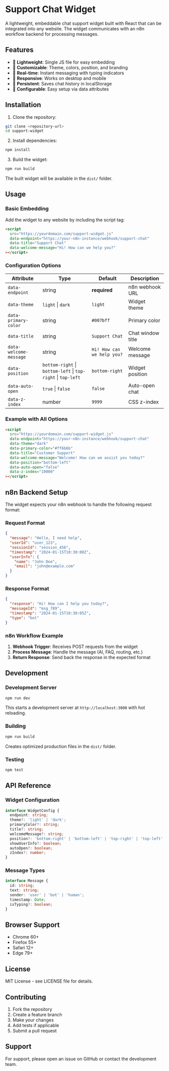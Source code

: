 # Support Chat Widget

A lightweight, embeddable chat support widget built with React that can be integrated into any website. The widget communicates with an n8n workflow backend for processing messages.

## Features

- 🚀 **Lightweight**: Single JS file for easy embedding
- 🎨 **Customizable**: Theme, colors, position, and branding
- 💬 **Real-time**: Instant messaging with typing indicators
- 📱 **Responsive**: Works on desktop and mobile
- 💾 **Persistent**: Saves chat history in localStorage
- 🔧 **Configurable**: Easy setup via data attributes

## Installation

1. Clone the repository:

```bash
git clone <repository-url>
cd support-widget
```

2. Install dependencies:

```bash
npm install
```

3. Build the widget:

```bash
npm run build
```

The built widget will be available in the `dist/` folder.

## Usage

### Basic Embedding

Add the widget to any website by including the script tag:

```html
<script
  src="https://yourdomain.com/support-widget.js"
  data-endpoint="https://your-n8n-instance/webhook/support-chat"
  data-title="Support Chat"
  data-welcome-message="Hi! How can we help you?"
></script>
```

### Configuration Options

| Attribute              | Type                                                         | Default                    | Description       |
| ---------------------- | ------------------------------------------------------------ | -------------------------- | ----------------- |
| `data-endpoint`        | string                                                       | **required**               | n8n webhook URL   |
| `data-theme`           | `light` \| `dark`                                            | `light`                    | Widget theme      |
| `data-primary-color`   | string                                                       | `#007bff`                  | Primary color     |
| `data-title`           | string                                                       | `Support Chat`             | Chat window title |
| `data-welcome-message` | string                                                       | `Hi! How can we help you?` | Welcome message   |
| `data-position`        | `bottom-right` \| `bottom-left` \| `top-right` \| `top-left` | `bottom-right`             | Widget position   |
| `data-auto-open`       | `true` \| `false`                                            | `false`                    | Auto-open chat    |
| `data-z-index`         | number                                                       | `9999`                     | CSS z-index       |

### Example with All Options

```html
<script
  src="https://yourdomain.com/support-widget.js"
  data-endpoint="https://your-n8n-instance/webhook/support-chat"
  data-theme="dark"
  data-primary-color="#ff6b6b"
  data-title="Customer Support"
  data-welcome-message="Welcome! How can we assist you today?"
  data-position="bottom-left"
  data-auto-open="false"
  data-z-index="10000"
></script>
```

## n8n Backend Setup

The widget expects your n8n webhook to handle the following request format:

### Request Format

```json
{
  "message": "Hello, I need help",
  "userId": "user_123",
  "sessionId": "session_456",
  "timestamp": "2024-01-15T10:30:00Z",
  "userInfo": {
    "name": "John Doe",
    "email": "john@example.com"
  }
}
```

### Response Format

```json
{
  "response": "Hi! How can I help you today?",
  "messageId": "msg_789",
  "timestamp": "2024-01-15T10:30:05Z",
  "type": "bot"
}
```

### n8n Workflow Example

1. **Webhook Trigger**: Receives POST requests from the widget
2. **Process Message**: Handle the message (AI, FAQ, routing, etc.)
3. **Return Response**: Send back the response in the expected format

## Development

### Development Server

```bash
npm run dev
```

This starts a development server at `http://localhost:3000` with hot reloading.

### Building

```bash
npm run build
```

Creates optimized production files in the `dist/` folder.

### Testing

```bash
npm test
```

## API Reference

### Widget Configuration

```typescript
interface WidgetConfig {
  endpoint: string;
  theme?: 'light' | 'dark';
  primaryColor?: string;
  title?: string;
  welcomeMessage?: string;
  position?: 'bottom-right' | 'bottom-left' | 'top-right' | 'top-left';
  showUserInfo?: boolean;
  autoOpen?: boolean;
  zIndex?: number;
}
```

### Message Types

```typescript
interface Message {
  id: string;
  text: string;
  sender: 'user' | 'bot' | 'human';
  timestamp: Date;
  isTyping?: boolean;
}
```

## Browser Support

- Chrome 60+
- Firefox 55+
- Safari 12+
- Edge 79+

## License

MIT License - see LICENSE file for details.

## Contributing

1. Fork the repository
2. Create a feature branch
3. Make your changes
4. Add tests if applicable
5. Submit a pull request

## Support

For support, please open an issue on GitHub or contact the development team.
